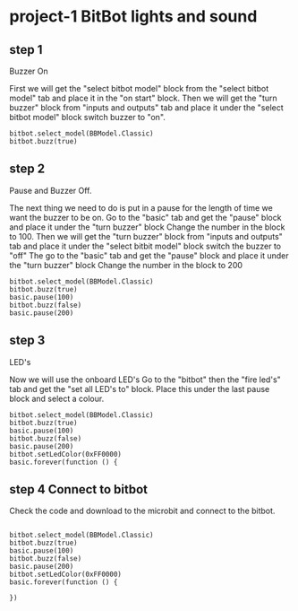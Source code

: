 # project-1 BitBot lights and sound

## step 1 
Buzzer On

First we will get the "select bitbot model" block from the "select bitbot model" tab and place it in the "on start" block.
Then we will get the "turn buzzer" block from "inputs and outputs" tab and place it under the "select bitbot model" block switch buzzer to "on".

```blocks
bitbot.select_model(BBModel.Classic)
bitbot.buzz(true)
```

## step 2 
Pause and Buzzer Off.

The next thing we need to do is put in a pause for the length of time we want the buzzer to be on.
Go to the "basic" tab and get the "pause" block and place it under the "turn buzzer" block
Change the number in the block to 100.
Then we will get the "turn buzzer" block from "inputs and outputs" tab and place it under the "select bitbit model" block switch the buzzer to "off"
The go to the "basic" tab and get the "pause" block and place it under the "turn buzzer" block
Change the number in the block to 200

```blocks
bitbot.select_model(BBModel.Classic)
bitbot.buzz(true)
basic.pause(100)
bitbot.buzz(false)
basic.pause(200)
```
## step 3 
LED's

Now we will use the onboard LED's 
Go to the "bitbot" then the "fire led's" tab and get the "set all LED's to" block.
Place this under the last pause block and select a colour.

```block
bitbot.select_model(BBModel.Classic)
bitbot.buzz(true)
basic.pause(100)
bitbot.buzz(false)
basic.pause(200)
bitbot.setLedColor(0xFF0000)
basic.forever(function () {
```
## step 4 Connect to bitbot
Check the code and download to the microbit and connect to the bitbot.

```block

bitbot.select_model(BBModel.Classic)
bitbot.buzz(true)
basic.pause(100)
bitbot.buzz(false)
basic.pause(200)
bitbot.setLedColor(0xFF0000)
basic.forever(function () {
    
})
```


